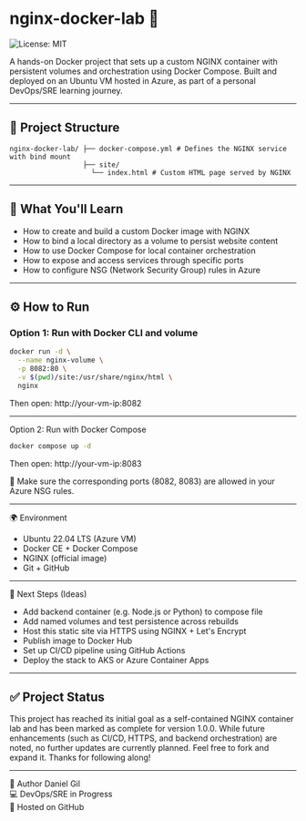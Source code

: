 
# nginx-docker-lab 🚀

![License: MIT](https://img.shields.io/badge/License-MIT-yellow.svg)

A hands-on Docker project that sets up a custom NGINX container with persistent volumes and orchestration using Docker Compose. Built and deployed on an Ubuntu VM hosted in Azure, as part of a personal DevOps/SRE learning journey.

---

## 📁 Project Structure
    nginx-docker-lab/ ├── docker-compose.yml # Defines the NGINX service with bind mount
                      ├── site/ 
                        └── index.html # Custom HTML page served by NGINX

---

## 🧠 What You'll Learn

- How to create and build a custom Docker image with NGINX
- How to bind a local directory as a volume to persist website content
- How to use Docker Compose for local container orchestration
- How to expose and access services through specific ports
- How to configure NSG (Network Security Group) rules in Azure

---

## ⚙️ How to Run

### Option 1: Run with Docker CLI and volume

```bash
docker run -d \
  --name nginx-volume \
  -p 8082:80 \
  -v $(pwd)/site:/usr/share/nginx/html \
  nginx
```
Then open: http://your-vm-ip:8082
________________________________________
Option 2: Run with Docker Compose
```bash
docker compose up -d
```
Then open: http://your-vm-ip:8083

🔐 Make sure the corresponding ports (8082, 8083) are allowed in your Azure NSG rules.
________________________________________
🌍 Environment
* Ubuntu 22.04 LTS (Azure VM)
* Docker CE + Docker Compose
* NGINX (official image)
* Git + GitHub
________________________________________
🏁 Next Steps (Ideas)
* Add backend container (e.g. Node.js or Python) to compose file
* Add named volumes and test persistence across rebuilds
* Host this static site via HTTPS using NGINX + Let's Encrypt
* Publish image to Docker Hub
* Set up CI/CD pipeline using GitHub Actions
* Deploy the stack to AKS or Azure Container Apps
________________________________________
## ✅ Project Status

This project has reached its initial goal as a self-contained NGINX container lab and has been marked as complete for version 1.0.0. While future enhancements (such as CI/CD, HTTPS, and backend orchestration) are noted, no further updates are currently planned. Feel free to fork and expand it. Thanks for following along!
________________________________________
🤝 Author Daniel Gil  
💻 DevOps/SRE in Progress  
📍 Hosted on GitHub  
